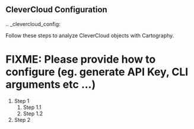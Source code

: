 ## CleverCloud Configuration

.. _clevercloud_config:

Follow these steps to analyze CleverCloud objects with Cartography.

# FIXME: Please provide how to configure (eg. generate API Key, CLI arguments etc ...)
1. Step 1
    1. Step 1.1
    1. Step 1.2
1. Step 2